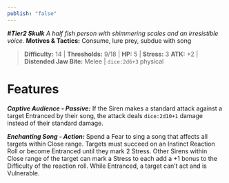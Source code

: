 ```yaml
---
publish: "false"
---
```

***#Tier2 Skulk***
*A half fish person with shimmering scales and an irresistible voice.*
**Motives & Tactics:** Consume, lure prey, subdue with song

> **Difficulty:** 14 | **Thresholds:** 9/18 | **HP:** 5 | **Stress:** 3
> **ATK:** +2 | **Distended Jaw Bite:** Melee | `dice:2d6+3` physical

# Features

***Captive Audience - Passive:*** If the Siren makes a standard attack against a target Entranced by their song, the attack deals `dice:2d10+1` damage instead of their standard damage.

***Enchanting Song - Action:*** Spend a Fear to sing a song that affects all targets within Close range. Targets must succeed on an Instinct Reaction Roll or become Entranced until they mark 2 Stress. Other Sirens within Close range of the target can mark a Stress to each add a +1 bonus to the Difficulty of the reaction roll. While Entranced, a target can’t act and is Vulnerable.
